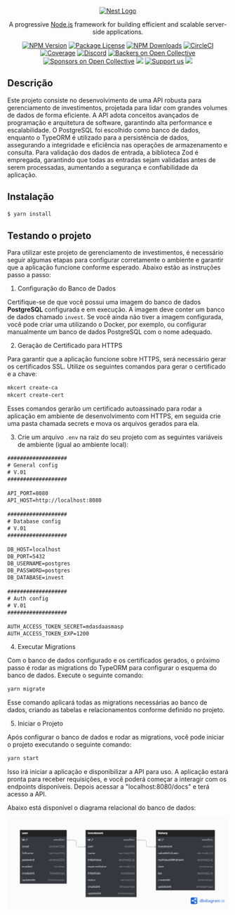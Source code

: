 <p align="center">
  <a href="http://nestjs.com/" target="blank"><img src="https://nestjs.com/img/logo-small.svg" width="200" alt="Nest Logo" /></a>
</p>

[circleci-image]: https://img.shields.io/circleci/build/github/nestjs/nest/master?token=abc123def456
[circleci-url]: https://circleci.com/gh/nestjs/nest

  <p align="center">A progressive <a href="http://nodejs.org" target="_blank">Node.js</a> framework for building efficient and scalable server-side applications.</p>
    <p align="center">
<a href="https://www.npmjs.com/~nestjscore" target="_blank"><img src="https://img.shields.io/npm/v/@nestjs/core.svg" alt="NPM Version" /></a>
<a href="https://www.npmjs.com/~nestjscore" target="_blank"><img src="https://img.shields.io/npm/l/@nestjs/core.svg" alt="Package License" /></a>
<a href="https://www.npmjs.com/~nestjscore" target="_blank"><img src="https://img.shields.io/npm/dm/@nestjs/common.svg" alt="NPM Downloads" /></a>
<a href="https://circleci.com/gh/nestjs/nest" target="_blank"><img src="https://img.shields.io/circleci/build/github/nestjs/nest/master" alt="CircleCI" /></a>
<a href="https://coveralls.io/github/nestjs/nest?branch=master" target="_blank"><img src="https://coveralls.io/repos/github/nestjs/nest/badge.svg?branch=master#9" alt="Coverage" /></a>
<a href="https://discord.gg/G7Qnnhy" target="_blank"><img src="https://img.shields.io/badge/discord-online-brightgreen.svg" alt="Discord"/></a>
<a href="https://opencollective.com/nest#backer" target="_blank"><img src="https://opencollective.com/nest/backers/badge.svg" alt="Backers on Open Collective" /></a>
<a href="https://opencollective.com/nest#sponsor" target="_blank"><img src="https://opencollective.com/nest/sponsors/badge.svg" alt="Sponsors on Open Collective" /></a>
  <a href="https://paypal.me/kamilmysliwiec" target="_blank"><img src="https://img.shields.io/badge/Donate-PayPal-ff3f59.svg"/></a>
    <a href="https://opencollective.com/nest#sponsor"  target="_blank"><img src="https://img.shields.io/badge/Support%20us-Open%20Collective-41B883.svg" alt="Support us"></a>
  <a href="https://twitter.com/nestframework" target="_blank"><img src="https://img.shields.io/twitter/follow/nestframework.svg?style=social&label=Follow"></a>
</p>
  <!--[![Backers on Open Collective](https://opencollective.com/nest/backers/badge.svg)](https://opencollective.com/nest#backer)
  [![Sponsors on Open Collective](https://opencollective.com/nest/sponsors/badge.svg)](https://opencollective.com/nest#sponsor)-->

## Descrição 

Este projeto consiste no desenvolvimento de uma API robusta para gerenciamento de investimentos, projetada para lidar com grandes volumes de dados de forma eficiente. A API adota conceitos avançados de programação e arquitetura de software, garantindo alta performance e escalabilidade. O PostgreSQL foi escolhido como banco de dados, enquanto o TypeORM é utilizado para a persistência de dados, assegurando a integridade e eficiência nas operações de armazenamento e consulta. Para validação dos dados de entrada, a biblioteca Zod é empregada, garantindo que todas as entradas sejam validadas antes de serem processadas, aumentando a segurança e confiabilidade da aplicação.

## Instalação

```bash
$ yarn install
```

## Testando o projeto

Para utilizar este projeto de gerenciamento de investimentos, é necessário seguir algumas etapas para configurar corretamente o ambiente e garantir que a aplicação funcione conforme esperado. Abaixo estão as instruções passo a passo:

1. Configuração do Banco de Dados

Certifique-se de que você possui uma imagem do banco de dados **PostgreSQL** configurada e em execução. A imagem deve conter um banco de dados chamado `invest`. Se você ainda não tiver a imagem configurada, você pode criar uma utilizando o Docker, por exemplo, ou configurar manualmente um banco de dados PostgreSQL com o nome adequado.

2. Geração de Certificado para HTTPS

Para garantir que a aplicação funcione sobre HTTPS, será necessário gerar os certificados SSL. Utilize os seguintes comandos para gerar o certificado e a chave:

```bash
mkcert create-ca
mkcert create-cert
```

Esses comandos gerarão um certificado autoassinado para rodar a aplicação em ambiente de desenvolvimento com HTTPS, em seguida crie uma pasta chamada secrets e mova os arquivos gerados para ela.

3. Crie um arquivo `.env` na raiz do seu projeto com as seguintes variáveis de ambiente (igual ao ambiente local):

```shell
###################
# General config
# V.01
###################

API_PORT=8080
API_HOST=http://localhost:8080

###################
# Database config
# V.01
###################

DB_HOST=localhost
DB_PORT=5432
DB_USERNAME=postgres
DB_PASSWORD=postgres
DB_DATABASE=invest

###################
# Auth config
# V.01
###################

AUTH_ACCESS_TOKEN_SECRET=mdasdaasmasp
AUTH_ACCESS_TOKEN_EXP=1200
```

4. Executar Migrations

Com o banco de dados configurado e os certificados gerados, o próximo passo é rodar as migrations do TypeORM para configurar o esquema do banco de dados. Execute o seguinte comando:

```bash
yarn migrate
```

Esse comando aplicará todas as migrations necessárias ao banco de dados, criando as tabelas e relacionamentos conforme definido no projeto.

5. Iniciar o Projeto

Após configurar o banco de dados e rodar as migrations, você pode iniciar o projeto executando o seguinte comando:

```bash
yarn start
```

Isso irá iniciar a aplicação e disponibilizar a API para uso. A aplicação estará pronta para receber requisições, e você poderá começar a interagir com os endpoints disponíveis. Depois acessar a "localhost:8080/docs" e terá acesso a API.

Abaixo está disponível o diagrama relacional do banco de dados:

![Modelo de banco de dados](assets/Banco%20de%20dados.png)